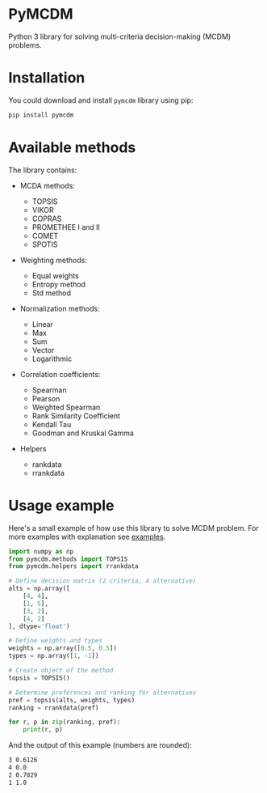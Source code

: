 # PyMCDM

Python 3 library for solving multi-criteria decision-making (MCDM) problems.


# Installation

You could download and install `pymcdm` library using pip:

```Bash
pip install pymcdm
```

# Available methods

The library contains:
* MCDA methods:
    * TOPSIS
    * VIKOR
    * COPRAS
    * PROMETHEE I and II
    * COMET
    * SPOTIS

* Weighting methods:
    * Equal weights
    * Entropy method
    * Std method

* Normalization methods:
    * Linear
    * Max
    * Sum
    * Vector
    * Logarithmic

* Correlation coefficients:
    * Spearman
    * Pearson
    * Weighted Spearman
    * Rank Similarity Coefficient
    * Kendall Tau
    * Goodman and Kruskal Gamma

* Helpers
    * rankdata
    * rrankdata


# Usage example

Here's a small example of how use this library to solve MCDM problem.
For more examples with explanation see [examples](https://gitlab.com/shekhand/mcda/-/blob/master/examples/examples.ipynb).

```Python
import numpy as np
from pymcdm.methods import TOPSIS
from pymcdm.helpers import rrankdata

# Define decision matrix (2 criteria, 4 alternative)
alts = np.array([
    [4, 4],
    [1, 5],
    [3, 2],
    [4, 2]
], dtype='float')

# Define weights and types
weights = np.array([0.5, 0.5])
types = np.array([1, -1])

# Create object of the method
topsis = TOPSIS()

# Determine preferences and ranking for alternatives
pref = topsis(alts, weights, types)
ranking = rrankdata(pref)

for r, p in zip(ranking, pref):
    print(r, p)
```

And the output of this example (numbers are rounded):

```Bash
3 0.6126
4 0.0
2 0.7829
1 1.0
```

